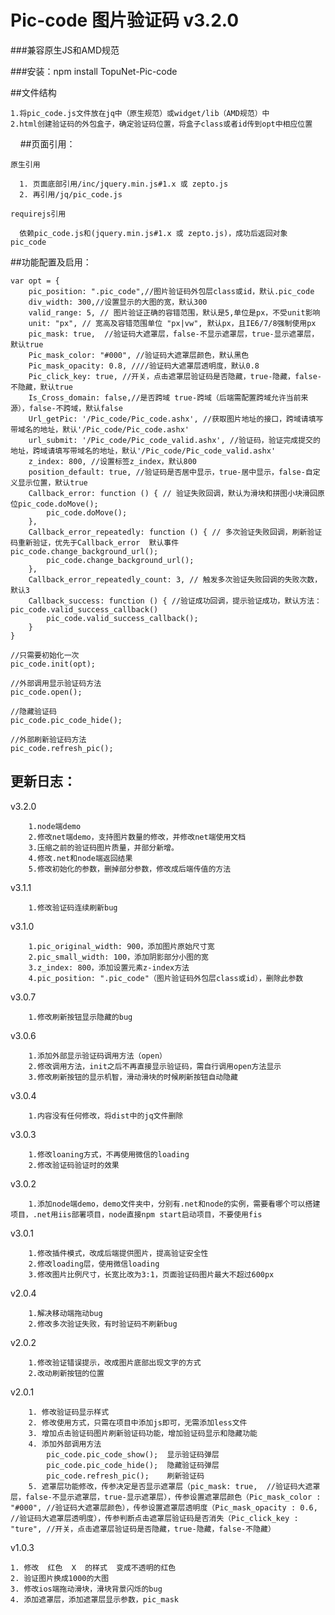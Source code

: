Pic-code 图片验证码 v3.2.0
====


###兼容原生JS和AMD规范

###安装：npm install TopuNet-Pic-code


##文件结构

    
    1.将pic_code.js文件放在jq中（原生规范）或widget/lib（AMD规范）中
    2.html创建验证码的外包盒子，确定验证码位置，将盒子class或者id传到opt中相应位置
    
##页面引用：
        
    原生引用
    
      1. 页面底部引用/inc/jquery.min.js#1.x 或 zepto.js
      2. 再引用/jq/pic_code.js
        
    requirejs引用
    
      依赖pic_code.js和(jquery.min.js#1.x 或 zepto.js)，成功后返回对象 pic_code
        
    
##功能配置及启用：

    var opt = {
        pic_position: ".pic_code",//图片验证码外包层class或id，默认.pic_code
        div_width: 300,//设置显示的大图的宽，默认300
        valid_range: 5, // 图片验证正确的容错范围，默认是5,单位是px，不受unit影响
        unit: "px", // 宽高及容错范围单位 "px|vw", 默认px，且IE6/7/8强制使用px
        pic_mask: true,  //验证码大遮罩层，false-不显示遮罩层，true-显示遮罩层，默认true
        Pic_mask_color: "#000", //验证码大遮罩层颜色，默认黑色
        Pic_mask_opacity: 0.8, ////验证码大遮罩层透明度，默认0.8
        Pic_click_key: true, //开关，点击遮罩层验证码是否隐藏，true-隐藏，false-不隐藏，默认true
        Is_Cross_domain: false,//是否跨域 true-跨域（后端需配置跨域允许当前来源），false-不跨域，默认false
        Url_getPic: '/Pic_code/Pic_code.ashx', //获取图片地址的接口，跨域请填写带域名的地址，默认'/Pic_code/Pic_code.ashx'
        url_submit: '/Pic_code/Pic_code_valid.ashx', //验证码，验证完成提交的地址，跨域请填写带域名的地址，默认'/Pic_code/Pic_code_valid.ashx'
        z_index: 800, //设置标签z_index，默认800
        position_default: true, //验证码是否居中显示，true-居中显示，false-自定义显示位置，默认true
        Callback_error: function () { // 验证失败回调，默认为滑块和拼图小块滑回原位pic_code.doMove();
            pic_code.doMove();
        },
        Callback_error_repeatedly: function () { // 多次验证失败回调，刷新验证码重新验证，优先于Callback_error  默认事件pic_code.change_background_url();
            pic_code.change_background_url();
        },
        Callback_error_repeatedly_count: 3, // 触发多次验证失败回调的失败次数，默认3
        Callback_success: function () { //验证成功回调，提示验证成功，默认方法：pic_code.valid_success_callback()  
            pic_code.valid_success_callback();
        }
    }
    
    //只需要初始化一次
    pic_code.init(opt);

    //外部调用显示验证码方法
    pic_code.open();
    
    //隐藏验证码 
    pic_code.pic_code_hide(); 

    //外部刷新验证码方法
    pic_code.refresh_pic();




更新日志：
-------------

v3.2.0

        1.node端demo
        2.修改net端demo，支持图片数量的修改，并修改net端使用文档
        3.压缩之前的验证码图片质量，并部分新增。
        4.修改.net和node端返回结果
        5.修改初始化的参数，删掉部分参数，修改成后端传值的方法


v3.1.1

        1.修改验证码连续刷新bug

v3.1.0

        1.pic_original_width: 900，添加图片原始尺寸宽
        2.pic_small_width: 100，添加阴影部分小图的宽
        3.z_index: 800，添加设置元素z-index方法
        4.pic_position: ".pic_code"（图片验证码外包层class或id），删除此参数

v3.0.7

        1.修改刷新按钮显示隐藏的bug

v3.0.6

        1.添加外部显示验证码调用方法（open）
        2.修改调用方法，init之后不再直接显示验证码，需自行调用open方法显示
        3.修改刷新按钮的显示机智，滑动滑块的时候刷新按钮自动隐藏

v3.0.4

        1.内容没有任何修改，将dist中的jq文件删除

v3.0.3

        1.修改loaning方式，不再使用微信的loading
        2.修改验证码验证时的效果

v3.0.2

        1.添加node端demo，demo文件夹中，分别有.net和node的实例，需要看哪个可以搭建项目，.net用iis部署项目，node直接npm start启动项目，不要使用fis

v3.0.1
        
        1.修改插件模式，改成后端提供图片，提高验证安全性
        2.修改loading层，使用微信loading
        3.修改图片比例尺寸，长宽比改为3:1，页面验证码图片最大不超过600px

v2.0.4

        1.解决移动端拖动bug
        2.修改多次验证失败，有时验证码不刷新bug
        
v2.0.2

        1.修改验证错误提示，改成图片底部出现文字的方式
        2.改动刷新按钮的位置
        
v2.0.1

        1. 修改验证码显示样式
        2. 修改使用方式，只需在项目中添加js即可，无需添加less文件
        3. 增加点击验证码图片刷新验证码功能，增加验证码显示和隐藏功能
        4. 添加外部调用方法
            pic_code.pic_code_show();  显示验证码弹层
            pic_code.pic_code_hide();  隐藏验证码弹层
            pic_code.refresh_pic();    刷新验证码
        5. 遮罩层功能修改，传参决定是否显示遮罩层（pic_mask: true,  //验证码大遮罩层，false-不显示遮罩层，true-显示遮罩层），传参设置遮罩层颜色（Pic_mask_color : "#000", //验证码大遮罩层颜色），传参设置遮罩层透明度（Pic_mask_opacity : 0.6, //验证码大遮罩层透明度），传参判断点击遮罩层验证码是否消失（Pic_click_key : "ture", //开关，点击遮罩层验证码是否隐藏，true-隐藏，false-不隐藏）
            
v1.0.3
    
    1. 修改  红色  X  的样式  变成不透明的红色
    2. 验证图片换成1000的大图
    3. 修改ios端拖动滑块，滑块背景闪烁的bug
    4. 添加遮罩层，添加遮罩层显示参数，pic_mask
    
